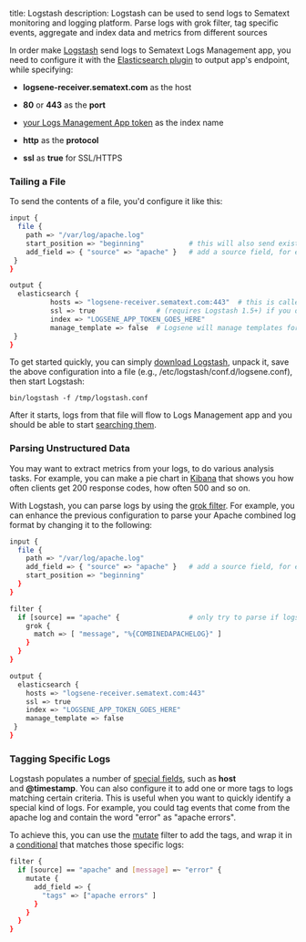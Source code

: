 title: Logstash
description: Logstash can be used to send logs to Sematext monitoring and logging platform. Parse logs with grok filter, tag specific events, aggregate and index data and metrics from different sources

In order make [Logstash](https://www.elastic.co/products/logstash) send logs to Sematext Logs Management app, you
need to configure it with the [Elasticsearch plugin](https://www.elastic.co/guide/en/logstash/current/plugins-outputs-elasticsearch.html) to output app's endpoint, while specifying:

  - **logsene-receiver.sematext.com** as the host

  - **80** or **443** as the **port**

  - [your Logs Management App token](https://apps.sematext.com/ui/logs) as
    the index name

  - **http** as the **protocol**

  - **ssl** as **true** for SSL/HTTPS

### Tailing a File

To send the contents of a file, you'd configure it like this:

``` bash
input {
  file {
    path => "/var/log/apache.log"
    start_position => "beginning"           # this will also send existing contents the first time you start Logstash
    add_field => { "source" => "apache" }   # add a source field, for easier filtering
 }
}

output {
  elasticsearch {
          hosts => "logsene-receiver.sematext.com:443"  # this is called "hosts" in Logstash 2.0+
          ssl => true               # (requires Logstash 1.5+) if you do not want to use SSL comment this out and change port to 80
          index => "LOGSENE_APP_TOKEN_GOES_HERE"
          manage_template => false  # Logsene will manage templates for you
 }
}
```

To get started quickly, you can simply [download Logstash](http://www.elasticsearch.org/overview/logstash/download/),
unpack it, save the above configuration into a file (e.g.,
/etc/logstash/conf.d/logsene.conf), then start Logstash:

    bin/logstash -f /tmp/logstash.conf

After it starts, logs from that file will flow to Logs Management app and you should
be able to start [searching them](searching-your-events).

### Parsing Unstructured Data

You may want to extract metrics from your logs, to do various analysis
tasks. For example, you can make a pie chart in
[Kibana](kibana) that shows you how often clients get 200
response codes, how often 500 and so on.

With Logstash, you can parse logs by using the [grok filter](https://www.elastic.co/guide/en/logstash/current/plugins-filters-grok.html).
For example, you can enhance the previous configuration to parse your
Apache combined log format by changing it to the following:

``` bash
input {
  file {
    path => "/var/log/apache.log"
    add_field => { "source" => "apache" }   # add a source field, for easier filtering
    start_position => "beginning"
  }
}

filter {
  if [source] == "apache" {                 # only try to parse if logs are from the "apache" source
    grok {
      match => [ "message", "%{COMBINEDAPACHELOG}" ]
    }
  }
}

output {
  elasticsearch {
    hosts => "logsene-receiver.sematext.com:443"
    ssl => true
    index => "LOGSENE_APP_TOKEN_GOES_HERE"
    manage_template => false
 }
}
```

### Tagging Specific Logs

Logstash populates a number of [special fields](special-fields), such as **host**
and **@timestamp**. You can also configure it to add one or more tags
to logs matching certain criteria. This is useful when you want to
quickly identify a special kind of logs. For example, you could tag
events that come from the apache log and contain the word "error" as
"apache errors".

To achieve this, you can use the
[mutate](https://www.elastic.co/guide/en/logstash/current/plugins-filters-mutate.html) filter to add
the tags, and wrap it in a
[conditional](https://www.elastic.co/guide/en/logstash/current/configuration.html)
that matches those specific logs:

``` bash
filter { 
  if [source] == "apache" and [message] =~ "error" {
    mutate {
      add_field => {
        "tags" => ["apache errors" ]
      }
    }  
  }
}
```


